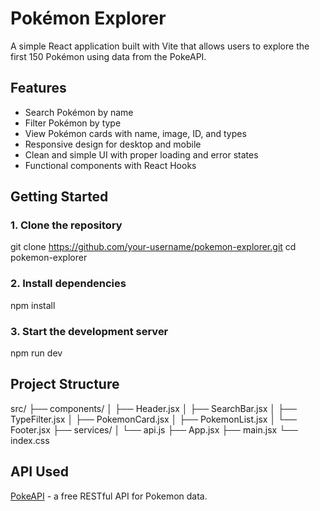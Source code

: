# Pokémon Explorer

A simple React application built with Vite that allows users to explore the first 150 Pokémon using data from the PokeAPI.

## Features

- Search Pokémon by name
- Filter Pokémon by type
- View Pokémon cards with name, image, ID, and types
- Responsive design for desktop and mobile
- Clean and simple UI with proper loading and error states
- Functional components with React Hooks

## Getting Started

### 1. Clone the repository


git clone https://github.com/your-username/pokemon-explorer.git
cd pokemon-explorer


### 2. Install dependencies

npm install


### 3. Start the development server


npm run dev


## Project Structure


src/
├── components/
│   ├── Header.jsx
│   ├── SearchBar.jsx
│   ├── TypeFilter.jsx
│   ├── PokemonCard.jsx
│   ├── PokemonList.jsx
│   └── Footer.jsx
├── services/
│   └── api.js
├── App.jsx
├── main.jsx
└── index.css


## API Used

[PokeAPI](https://pokeapi.co/) - a free RESTful API for Pokemon data.
